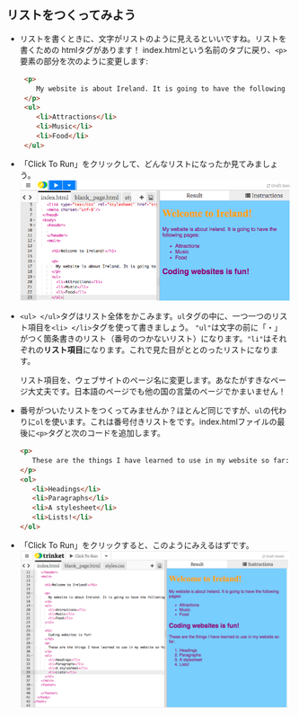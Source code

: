 ## リストをつくってみよう

- リストを書くときに、文字がリストのように見えるといいですね。リストを書くための htmlタグがあります！ index.htmlという名前のタブに戻り、`<p>`要素の部分を次のように変更します: 
   ```html
    <p>
       My website is about Ireland. It is going to have the following pages:
    </p>
    <ul>
       <li>Attractions</li>
       <li>Music</li>
       <li>Food</li>
    </ul>
   ```

- 「Click To Run」をクリックして、どんなリストになったか見てみましょう。
  ![](images/egUnorderedList.png)

- `<ul> </ul>`タグはリスト全体をかこみます。`ul`タグの中に、一つ一つのリスト項目を`<li> </li>`タグを使って書きましょう。 `"ul"`は文字の前に「・」がつく箇条書きのリスト（番号のつかないリスト）になります。`"li"`はそれぞれの**リスト項目**になります。これで見た目がととのったリストになります。

  リスト項目を、ウェブサイトのページ名に変更します。あなたがすきなページ大丈夫です。日本語のページでも他の国の言葉のページでかまいません！

- 番号がついたリストをつくってみませんか？ほとんど同じですが、`ul`の代わりに`ol`を使います。これは番号付きリストをです。index.htmlファイルの最後に`<p>`タグと次のコードを追加します。
   ```html
   <p>
      These are the things I have learned to use in my website so far:
   </p>
   <ol>
      <li>Headings</li>
      <li>Paragraphs</li>
      <li>A stylesheet</li>
      <li>Lists!</li>
   </ol>
   ```

- 「Click To Run」をクリックすると、このようにみえるはずです。
  ![](images/egOrderedList.png)



